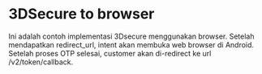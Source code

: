 # 3DSecure to browser

Ini adalah contoh implementasi 3Dsecure menggunakan browser. Setelah mendapatkan redirect_url, intent
akan membuka web browser di Android. Setelah proses OTP selesai, customer akan di-redirect ke url 
<server>/v2/token/callback. 
